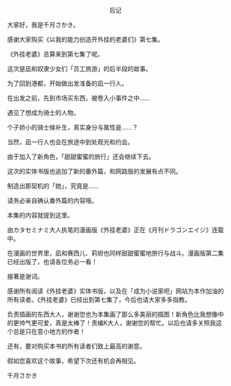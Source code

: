 <p align="center">后记</p>

大家好，我是千月さかき。

感谢大家购买《以我的能力创造开外挂的老婆们》第七集。

《外挂老婆》总算来到第七集了呢。

这次是凪和奴隶少女们「员工旅游」的后半段的故事。

为了回到港都，开始做出发准备的凪一行人。

在出发之前，先到市场买东西，被卷入小事件之中……

遇见了想成为骑士的人物。

个子娇小的骑士候补生，真实身分与属性是……？

当然，凪一行人也会在旅途中到处观光和约会。

由于加入了新角色，「甜甜蜜蜜的旅行」还会继续下去。

这次的实体书版也追加了新的番外篇，和网路版的发展有点不同。

制造出那契机的「她」，究竟是……

请务必亲自确认番外篇的内容哦。

本集的内容就提到这里。

由カタセミナミ大人执笔的漫画版《外挂老婆》正在《月刊ドラゴンエイジ》连载中。

在漫画的世界里，凪和赛西儿、莉妲也同样甜甜蜜蜜地旅行与战斗。漫画版第二集已经出版了，也请各位务必一看！

接著是谢词。

感谢所有阅读《外挂老婆》实体书版，以及在「成为小说家吧」网站为本作加油的所有读者。《外挂老婆》已经出到第七集了，今后也请大家多多指教。

负责插画的东西大人，谢谢您也为本集画了那么多美丽的插图！新角色比我想像中的更帅气更可爱，真是太棒了！责编K大人，谢谢您的帮忙。以后也请多关照我这个总是只在意小地方的作者！

还有，要对购买本书的所有读者们致上最高的谢意。

假如您喜欢这个故事，希望下次还有机会再相见。

千月さかき

